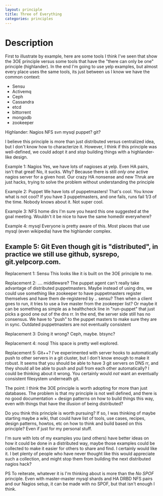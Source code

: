 ```yaml
---
layout: principle
title: Three of Everything
categories: principles
---
```


# Description

First to illustrate by example, here are some tools I think I've seen
that show the 3OE principle versus some tools that have the "there can
only be one" principle (highlander). In the end I'm going to use yelp
examples, but almost every place uses the same tools, its just between
us I know we have the common context:

* Sensu
* Activemq
* Ceph
* Cassandra
* etcd
* bittorrent
* mongodb
* zookeeper

Highlander:
Nagios
NFS
svn
mysql
puppet?
git?

I believe this principle is more than just distributed versus
centralized idea, but I don't know how to characterize it. However, I
think if this principle was well-defined, we could adopt it and *stop*
building things with a highlander-like design.

Example 1: Nagios
Yes, we have lots of nagioses at yelp. Even HA pairs, isn't that
great! No, it sucks.
Why? Because there is still *only one* active nagios server for a
given host. Our crazy HA nonsense and new Thruk are just hacks, trying
to solve the problem without understanding the principle

Example 2: Puppet
We have lots of puppetmasters! That's cool. You know what is not cool?
If you have 3 puppetmasters, and one fails, runs fail 1/3 of the time.
Nobody knows about it. Not super cool.

Example 3: NFS home dirs
I'm sure you heard this one suggested at the goal meeting. Wouldn't it
be nice to have the same homedir everywhere?

Example 4: mysql
Everyone is pretty aware of this. Most places that use mysql (even
wikipedia) have the highlander complex.

Example 5: Git
Even though git is "distributed", in practice we still use github,
sysrepo, git.yelpcorp.com.
---
Replacement 1: Sensu
This looks like it is built on the 3OE principle to me.

Replacement 2: .... middleware?
The puppet agent can't really take advantage of distributed puppetmasters.
Maybe instead of using dns, we could use something like zookeeper to
have puppetmasters register themselves and have them de-registered by
.. sensu? Then when a client goes to run, it tries to use a live
master from the zookeeper list?
Or maybe it can be something as simple as a healthcheck line in
"run-puppet" that just picks a good one out of the dns rr.
In the end, the server side still has no consensus. We have to "push"
to the puppet masters to make sure they are in sync. Outdated
puppetmasters are not eventually consistent

Replacement 3: Doing it wrong?
Ceph, maybe. btsync?

Replacement 4: nosql
This space is pretty well explored.

Replacement 5: Git++?
I've experimented with server hooks to automatically push to other
servers in a git cluster, but I don't know enough to make it robust.
It seems that you should be able to have 3 git servers on DNS rr, and
they should all be able to push and pull from each other
automatically? I could be thinking about it wrong. You certainly would
*not* want an eventually consistent filesystem underneath git.

The point:
I think the 3OE principle is worth adopting for more than just
databases. The problem is that my principle is not well defined, and
there is no good documentation + design patterns on how to build
things this way, even with things that have the *illusion* of being
distributed?

Do you think this principle is worth pursuing? If so, I was thinking
of maybe starting maybe a wiki, that could have list of tools, use
cases, recipes, design patterns, howtos, etc on how to think and build
based on this principle?  Even if just for my personal stuff.

I'm sure with lots of my examples you (and others) have better ideas
on how it could be done in a distributed way, maybe those examples
could be collected to make it easier for others to share and find. I
certainly would like it. I bet plenty of people who have never thought
like this would appreciate such a collection, and might stop them from
building the next distributed nagios hack?

PS
To reiterate, whatever it is I'm thinking about is more than the *No
SPOF* principle. Even with master-master mysql shards and HA DRBD NFS
pairs and our Nagios setup, it can be made with no SPOF, but that
isn't enough I think. 

